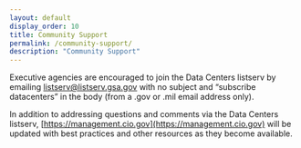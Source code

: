 ```yaml
---
layout: default
display_order: 10
title: Community Support
permalink: /community-support/
description: "Community Support"
--- 
```


Executive agencies are encouraged to join the Data Centers listserv by emailing [listserv@listserv.gsa.gov](mailto:listserv@listserv.gsa.gov) with no subject and “subscribe datacenters” in the body (from a .gov or .mil email address only).

In addition to addressing questions and comments via the Data Centers listserv, [https://management.cio.gov](https://management.cio.gov) will be updated with best practices and other resources as they become available.

